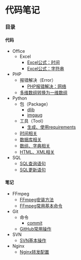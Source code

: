 # 代码笔记


### 目录

#### 代码

- Office
  - Excel
    - [Excel公式：时间](Code/Office/Excel/Excel公式：时间)
    - [Excel公式：字符串](Code/Office/Excel/Excel公式：字符串)
- PHP
  - 报错解决（Error）
    - [PHP报错解决：网络](Code/PHP/Error/PHP报错解决：网络)
  - [多维数组转换为一维数组](https://github.com/zhangpeng96/Coding-Notebook/blob/master/Code/PHP/多维数组转换为一维数组.php)
- Python
  - 包（Package）
    - [dlib](Code/Python/Package/dlib)
    - [imgaug](Code/Python/Package/imgaug)
  - 工具（Tool）
    - [生成、使用requirements](Code/Python/Tool/生成、使用requirements)
  - [时间相关](Code/Python/时间相关)
  - [数据库相关](Code/Python/数据库相关)
  - [数组、字典相关](Code/Python/数组、字典相关)
  - [HTML、XML相关](Code/Python/HTML、XML相关)
- SQL
  - [SQL查询语句](Code/SQL/SQL查询语句)
  - [SQL更新语句](Code/SQL/SQL更新语句)

#### 笔记

- FFmpeg
  - [FFmpeg安装方法](Note/FFmpeg/FFmpeg安装方法)
  - [FFmpeg常用基本命令](Note/FFmpeg/FFmpeg常用基本命令)
- Git
  - 命令
    - [commit](Note/Git/命令/commit)
  - [GitHub常用操作](Note/Git/GitHub常用操作)
- SVN
  - [SVN基本操作](Note/SVN/SVN基本操作)
- Nginx
  - [Nginx转发配置](Note/Nginx/Nginx转发配置)